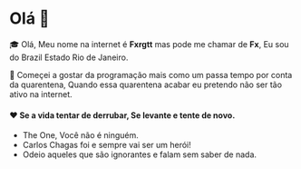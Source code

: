 # Olá 🧐

🎓 Olá, Meu nome na internet é **Fxrgtt** mas  pode me chamar de **Fx**, Eu sou do Brazil Estado Rio de Janeiro.

🌂 Começei a gostar da programação mais como um passa tempo por conta da quarentena, Quando essa quarentena acabar eu pretendo não ser tão ativo na internet.

#### ❤️ Se a vida tentar de derrubar, Se levante e tente de novo.

- The One, Você não é  ninguém.
- Carlos Chagas foi e sempre vai ser um herói!
- Odeio aqueles que são ignorantes e falam sem saber de nada.
